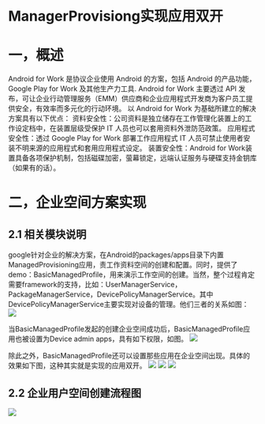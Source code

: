 # **ManagerProvisiong实现应用双开**
# 一，概述

Android for Work 是协议企业使用 Android 的方案，包括 Android 的产品功能，Google Play for Work 及其他生产力工具. Android for Work 主要透过 API 发布，可让企业行动管理服务（EMM）供应商和企业应用程式开发商为客户员工提供安全，有效率而多元化的行动环境。 以 Android for Work 为基础所建立的解决方案具有以下优点： 资料安全性：公司资料是独立储存在工作管理化装置上的工作设定档中，在装置层级受保护 IT 人员也可以套用资料外泄防范政策。 应用程式安全性：透过 Google Play for Work 部署工作应用程式 IT 人员可禁止使用者安装不明来源的应用程式和套用应用程式设定。 装置安全性：Android for Work装置具备各项保护机制，包括磁碟加密，萤幕锁定，远端认证服务与硬碟支持金钥库（如果有的话）。
# 二，企业空间方案实现
## 2.1 相关模块说明

google针对企业的解决方案，在Android的packages/apps目录下内置ManagedProvisioning应用，责工作资料空间的创建和配置。同时，提供了demo：BasicManagedProfile，用来演示工作空间的创建。当然，整个过程肯定需要framework的支持，比如：UserManagerService，PackageManagerService，DevicePolicyManagerService。其中DevicePolicyManagerService主要实现对设备的管理。他们三者的关系如图：
![](.gitbook/assets/Statemachine_App_FW.png)

当BasicManagedProfile发起的创建企业空间成功后，BasicManagedProfile应用也被设置为Device admin apps，具有如下权限，如图。
![](.gitbook/assets/screenshot.png)

除此之外，BasicManagedProfile还可以设置那些应用在企业空间出现。具体的效果如下图，这种其实就是实现的应用双开。
![](.gitbook/assets/screenshot_2.png)
![](.gitbook/assets/screenshot_1.png)
![](.gitbook/assets/screenshot_3.png)



## 2.2 企业用户空间创建流程图

![](.gitbook/assets/AFW_new.png)
